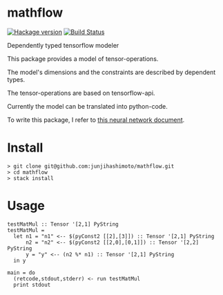 # mathflow

[![Hackage version](https://img.shields.io/hackage/v/mathflow.svg?style=flat)](https://hackage.haskell.org/package/mathflow)  [![Build Status](https://travis-ci.org/junjihashimoto/mathflow.png?branch=master)](https://travis-ci.org/junjihashimoto/mathflow)

Dependently typed tensorflow modeler

This package provides a model of tensor-operations.

The model's dimensions and the constraints are described by dependent types.

The tensor-operations are based on tensorflow-api.

Currently the model can be translated into python-code.

To write this package, I refer to [this neural network document](https://blog.jle.im/entry/practical-dependent-types-in-haskell-1.html).


# Install

```
> git clone git@github.com:junjihashimoto/mathflow.git
> cd mathflow
> stack install
```

# Usage

```
testMatMul :: Tensor '[2,1] PyString
testMatMul = 
  let n1 = "n1" <-- $(pyConst2 [[2],[3]]) :: Tensor '[2,1] PyString
      n2 = "n2" <-- $(pyConst2 [[2,0],[0,1]]) :: Tensor '[2,2] PyString
      y = "y" <-- (n2 %* n1) :: Tensor '[2,1] PyString
  in y

main = do
  (retcode,stdout,stderr) <- run testMatMul
  print stdout

```
